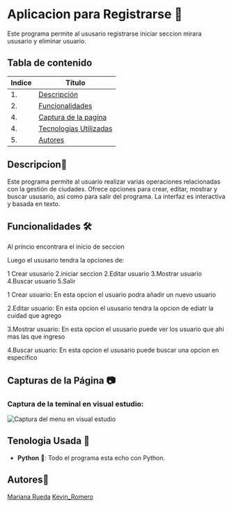 #  Aplicacion para Registrarse 👤

Este programa permite al ususario registrarse iniciar seccion mirara ususario y eliminar usuario.


## Tabla de contenido
| Indice | Título  |
|--|--|
| 1. | [Descripción](#Descripcion) |
| 2. | [Funcionalidades](#Funcionalidades) |
| 4. | [Captura de la pagina](#capturas) |
| 4. | [Tecnologías Utilizadas](#Tenologia_Usada) |
| 5. | [Autores](#Autores) |



## Descripcion🚀
Este programa permite al usuario realizar varias operaciones relacionadas con la gestión de ciudades. Ofrece opciones para crear, editar, mostrar y buscar ususario, así como para salir del programa. La interfaz es interactiva y basada en texto.



## Funcionalidades 🛠️

Al princio encontrara el inicio de seccion

Luego el ususario tendra la opciones de:

1 Crear ususario
2.iniciar seccion
2.Editar usuario
3.Mostrar usuario
4.Buscar usuario
5.Salir

1 Crear usuario:
En esta opcion el usuario podra añadir un nuevo usuario


2.Editar usuario:
En esta opcion el ususario tendra la opcion de ediatr la cuidad que agrego

3.Mostrar usuario:
En esta opcion el ususario puede ver los usuario que ahi mas las que ingreso

4.Buscar usuario:
En esta opcion el ususario puede buscar una opcion en especifico



## Capturas de la Página 📷

### Captura de la teminal en visual estudio:
![Captura del menu en visual estudio](https://github.com/user-attachments/assets/4a372ee2-e404-4882-bd70-7fa20371900b)




## Tenologia Usada 📱
- **Python** 🐍: Todo el programa esta echo con Python.


## Autores👤
[Mariana Rueda](https://github.com/mariana34r)
[Kevin_Romero](https://github.com/KevinRomero04)
